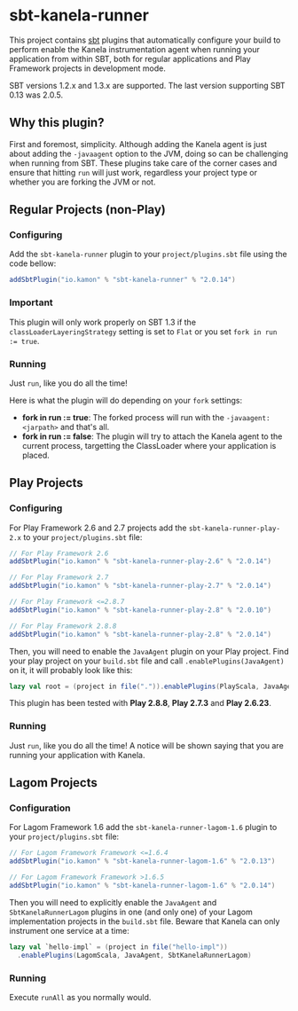 sbt-kanela-runner
=========

This project contains [sbt] plugins that automatically configure your build to perform enable the Kanela
instrumentation agent when running your application from within SBT, both for regular applications and Play Framework
projects in development mode.

SBT versions 1.2.x and 1.3.x are supported. The last version supporting SBT 0.13 was 2.0.5. 

## Why this plugin?

First and foremost, simplicity. Although adding the Kanela agent is just about adding the `-javaagent` option to the JVM,
doing so can be challenging when running from SBT. These plugins take care of the corner cases and ensure that hitting
`run` will just work, regardless your project type or whether you are forking the JVM or not.



## Regular Projects (non-Play)

### Configuring

Add the `sbt-kanela-runner` plugin to your `project/plugins.sbt` file using the code bellow:

```scala
addSbtPlugin("io.kamon" % "sbt-kanela-runner" % "2.0.14")
```

### Important
This plugin will only work properly on SBT 1.3 if the `classLoaderLayeringStrategy` setting is set to `Flat` or you set
`fork in run := true`. 

### Running

Just `run`, like you do all the time!

Here is what the plugin will do depending on your `fork` settings:
* **fork in run := true**: The forked process will run with the `-javaagent:<jarpath>` and that's all.
* **fork in run := false**: The plugin will try to attach the Kanela agent to the current process, targetting the
ClassLoader where your application is placed.


## Play Projects

### Configuring

For Play Framework 2.6 and 2.7 projects add the `sbt-kanela-runner-play-2.x` to your `project/plugins.sbt` file:

```scala
// For Play Framework 2.6
addSbtPlugin("io.kamon" % "sbt-kanela-runner-play-2.6" % "2.0.14")

// For Play Framework 2.7
addSbtPlugin("io.kamon" % "sbt-kanela-runner-play-2.7" % "2.0.14")

// For Play Framework <=2.8.7
addSbtPlugin("io.kamon" % "sbt-kanela-runner-play-2.8" % "2.0.10")

// For Play Framework 2.8.8
addSbtPlugin("io.kamon" % "sbt-kanela-runner-play-2.8" % "2.0.14")
```

Then, you will need to enable the `JavaAgent` plugin on your Play project. Find your play project on your `build.sbt`
file and call `.enablePlugins(JavaAgent)` on it, it will probably look like this:

```scala
lazy val root = (project in file(".")).enablePlugins(PlayScala, JavaAgent)
```

This plugin has been tested with **Play 2.8.8**, **Play 2.7.3** and **Play 2.6.23**.

### Running

Just `run`, like you do all the time! A notice will be shown saying that you are running your application with Kanela.


## Lagom Projects
### Configuration

For Lagom Framework 1.6 add the `sbt-kanela-runner-lagom-1.6` plugin to your `project/plugins.sbt` file:

```scala
// For Lagom Framework Framework <=1.6.4
addSbtPlugin("io.kamon" % "sbt-kanela-runner-lagom-1.6" % "2.0.13")

// For Lagom Framework Framework >1.6.5
addSbtPlugin("io.kamon" % "sbt-kanela-runner-lagom-1.6" % "2.0.14")
```

Then you will need to explicitly enable the `JavaAgent` and `SbtKanelaRunnerLagom` plugins in one (and only one) of your 
Lagom implementation projects in the `build.sbt` file. Beware that Kanela can only instrument one service at a time:

```scala
lazy val `hello-impl` = (project in file("hello-impl"))
  .enablePlugins(LagomScala, JavaAgent, SbtKanelaRunnerLagom)
```

### Running
Execute `runAll` as you normally would.

[sbt]: https://github.com/sbt/sbt
[play]: https://www.playframework.com
